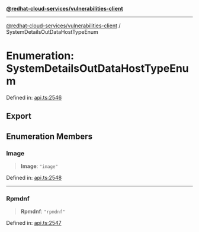 [**@redhat-cloud-services/vulnerabilities-client**](../README.md)

***

[@redhat-cloud-services/vulnerabilities-client](../globals.md) / SystemDetailsOutDataHostTypeEnum

# Enumeration: SystemDetailsOutDataHostTypeEnum

Defined in: [api.ts:2546](https://github.com/charlesmulder/javascript-clients/blob/main/packages/vulnerabilities/api.ts#L2546)

## Export

## Enumeration Members

### Image

> **Image**: `"image"`

Defined in: [api.ts:2548](https://github.com/charlesmulder/javascript-clients/blob/main/packages/vulnerabilities/api.ts#L2548)

***

### Rpmdnf

> **Rpmdnf**: `"rpmdnf"`

Defined in: [api.ts:2547](https://github.com/charlesmulder/javascript-clients/blob/main/packages/vulnerabilities/api.ts#L2547)
